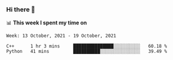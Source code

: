 ### Hi there 👋

📊 __This week I spent my time on__
<!--START_SECTION:waka-->
```text
Week: 13 October, 2021 - 19 October, 2021

C++      1 hr 3 mins     ███████████████░░░░░░░░░░   60.18 % 
Python   41 mins         ██████████░░░░░░░░░░░░░░░   39.49 % 
```
<!--END_SECTION:waka-->
<!--
**SREEHARI-M-S/SREEHARI-M-S** is a ✨ _special_ ✨ repository because its `README.md` (this file) appears on your GitHub profile.

Here are some ideas to get you started:

- 🔭 I’m currently working on ...
- 🌱 I’m currently learning ...
- 👯 I’m looking to collaborate on ...
- 🤔 I’m looking for help with ...
- 💬 Ask me about ...
- 📫 How to reach me: ...
- 😄 Pronouns: ...
- ⚡ Fun fact: ...
-->
